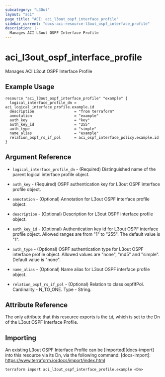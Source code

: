 ```yaml
---
subcategory: "L3Out"
layout: "aci"
page_title: "ACI: aci_l3out_ospf_interface_profile"
sidebar_current: "docs-aci-resource-l3out_ospf_interface_profile"
description: |-
  Manages ACI L3out OSPF Interface Profile
---
```


# aci_l3out_ospf_interface_profile

Manages ACI L3out OSPF Interface Profile

## Example Usage

```hcl
resource "aci_l3out_ospf_interface_profile" "example" {
  logical_interface_profile_dn = aci_logical_interface_profile.example.id
  description                  = "from terraform"
  annotation                   = "example"
  auth_key                     = "key"
  auth_key_id                  = "255"
  auth_type                    = "simple"
  name_alias                   = "example"
  relation_ospf_rs_if_pol      = aci_ospf_interface_policy.example.id
}
```

## Argument Reference

- `logical_interface_profile_dn` - (Required) Distinguished name of the parent logical interface profile object.
- `auth_key` - (Required) OSPF authentication key for L3out OSPF interface profile object.
- `annotation` - (Optional) Annotation for L3out OSPF interface profile object.
- `description` - (Optional) Description for L3out OSPF interface profile object.
- `auth_key_id` - (Optional) Authentication key id for L3out OSPF interface profile object. Allowed ranges are from "1" to "255". The default value is "1".
- `auth_type` - (Optional) OSPF authentication type for L3out OSPF interface profile object. Allowed values are "none", "md5" and "simple". Default value is "none".
- `name_alias` - (Optional) Name alias for L3out OSPF interface profile object.

- `relation_ospf_rs_if_pol` - (Optional) Relation to class ospfIfPol. Cardinality - N_TO_ONE. Type - String.

## Attribute Reference

The only attribute that this resource exports is the `id`, which is set to the
Dn of the L3out OSPF Interface Profile.

## Importing

An existing L3out OSPF Interface Profile can be [imported][docs-import] into this resource via its Dn, via the following command:
[docs-import]: https://www.terraform.io/docs/import/index.html

```
terraform import aci_l3out_ospf_interface_profile.example <Dn>
```
